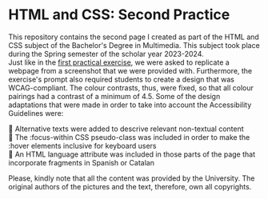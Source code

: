 # HTML and CSS: Second Practice
This repository contains the second page I created as part of the HTML and CSS subject of the Bachelor's Degree in Multimedia.
This subject took place during the Spring semester of the scholar year 2023-2024. </br>
Just like in the [first practical exercise](https://github.com/claudiacordobam/HTML-CSS_FirstPractice), we were asked to replicate a webpage from a screenshot that we were provided with. Furthermore, the exercise's prompt also
required students to create a design that was WCAG-compliant. The colour contrasts, thus, were fixed, so that all colour pairings had a contrast of a minimum of 4.5. Some of the design adaptations that were made in order to take into
account the Accessibility Guidelines were:

📝 Alternative texts were added to descrive relevant non-textual content </br>
📝 The :focus-within CSS pseudo-class was included in order to make the :hover elements inclusive for keyboard users</br>
📝 An HTML language attribute was included in those parts of the page that incorporate fragments in Spanish or Catalan</br>

Please, kindly note that all the content was provided by the University. The original authors of the pictures and the text, therefore, own all copyrights.
